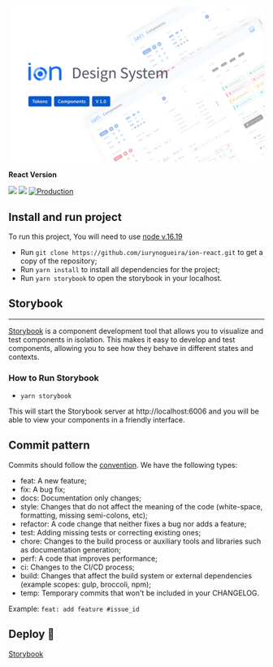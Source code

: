 <img src="src/stories/assets/capa.svg">

<b>React Version</b>

<a href="https://codeclimate.com/github/iurynogueira/ion-react/maintainability"><img src="https://api.codeclimate.com/v1/badges/48ab263c3be483f0a6d2/maintainability" /></a>
<a href="https://codeclimate.com/github/iurynogueira/ion-react/test_coverage"><img src="https://api.codeclimate.com/v1/badges/48ab263c3be483f0a6d2/test_coverage" /></a>
[![Production](https://github.com/iurynogueira/ion-react/actions/workflows/prod.yml/badge.svg?branch=main)](https://github.com/iurynogueira/ion-react/actions/workflows/prod.yml)

## Install and run project

To run this project, You will need to use [node v.16.19](https://nodejs.org/en/)

- Run `git clone https://github.com/iurynogueira/ion-react.git` to get a copy of the repository;
- Run `yarn install` to install all dependencies for the project;
- Run `yarn storybook` to open the storybook in your localhost.

## Storybook

<hr>

[Storybook](https://storybook.js.org/) is a component development tool that allows you to visualize and test components in isolation. This makes it easy to develop and test components, allowing you to see how they behave in different states and contexts.

### How to Run Storybook

- `yarn storybook`

This will start the Storybook server at http://localhost:6006 and you will be able to view your components in a friendly interface.

## Commit pattern

Commits should follow the [convention](https://conventionalcommits.org/).
We have the following types:

- feat: A new feature;
- fix: A bug fix;
- docs: Documentation only changes;
- style: Changes that do not affect the meaning of the code (white-space, formatting, missing semi-colons, etc);
- refactor: A code change that neither fixes a bug nor adds a feature;
- test: Adding missing tests or correcting existing ones;
- chore: Changes to the build process or auxiliary tools and libraries such as documentation generation;
- perf: A code that improves performance;
- ci: Changes to the CI/CD process;
- build: Changes that affect the build system or external dependencies (example scopes: gulp, broccoli, npm);
- temp: Temporary commits that won't be included in your CHANGELOG.

Example: `feat: add feature #issue_id`

## Deploy 🚀

<a href="https://main--63da5890a06a8f8f995110dd.chromatic.com"> Storybook </a>
